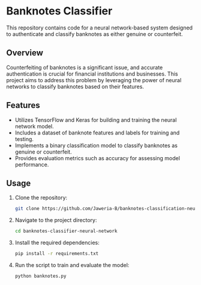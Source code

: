 # Banknotes Classifier

This repository contains code for a neural network-based system designed to authenticate and classify banknotes as either genuine or counterfeit.

## Overview

Counterfeiting of banknotes is a significant issue, and accurate authentication is crucial for financial institutions and businesses. This project aims to address this problem by leveraging the power of neural networks to classify banknotes based on their features.

## Features

- Utilizes TensorFlow and Keras for building and training the neural network model.
- Includes a dataset of banknote features and labels for training and testing.
- Implements a binary classification model to classify banknotes as genuine or counterfeit.
- Provides evaluation metrics such as accuracy for assessing model performance.

## Usage

1. Clone the repository:

    ```bash
    git clone https://github.com/Jaweria-B/banknotes-classification-neural-network
    ```

2. Navigate to the project directory:

    ```bash
    cd banknotes-classifier-neural-network
    ```

3. Install the required dependencies:

    ```bash
    pip install -r requirements.txt
    ```

4. Run the script to train and evaluate the model:

    ```bash
    python banknotes.py
    ```
